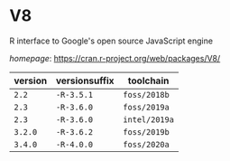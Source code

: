 # V8

R interface to Google's open source JavaScript engine

*homepage*: <https://cran.r-project.org/web/packages/V8/>

version | versionsuffix | toolchain
--------|---------------|----------
``2.2`` | ``-R-3.5.1`` | ``foss/2018b``
``2.3`` | ``-R-3.6.0`` | ``foss/2019a``
``2.3`` | ``-R-3.6.0`` | ``intel/2019a``
``3.2.0`` | ``-R-3.6.2`` | ``foss/2019b``
``3.4.0`` | ``-R-4.0.0`` | ``foss/2020a``
